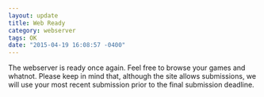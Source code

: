 ```yaml
---
layout: update
title: Web Ready
category: webserver
tags: OK
date: "2015-04-19 16:08:57 -0400"
---
```


The webserver is ready once again. Feel free to browse your games and whatnot. Please keep in mind that, although the site allows submissions, we will use your most recent submission prior to the final submission deadline.
